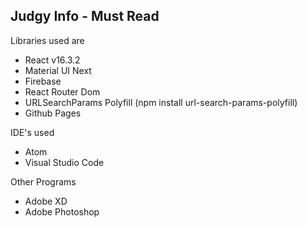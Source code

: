 ## Judgy Info - Must Read

Libraries used are

- React v16.3.2
- Material UI Next
- Firebase
- React Router Dom
- URLSearchParams Polyfill (npm install url-search-params-polyfill)
- Github Pages

IDE's used

- Atom
- Visual Studio Code

Other Programs

- Adobe XD
- Adobe Photoshop
